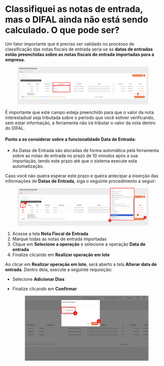 # Classifiquei as notas de entrada, mas o DIFAL ainda não está sendo calculado. O que pode ser?

Um fator importante que é preciso ser validado no processo de classificação das notas fiscais de entrada seria se as **datas de entradas estão preenchidas sobre as notas fiscais de entrada importadas para a empresa.**

<figure><img src="../.gitbook/assets/image (5).png" alt=""><figcaption></figcaption></figure>

É importante que este campo esteja preenchido para que o valor da nota interestadual seja tributada sobre o período que você estiver verificando, sem estar informação, a ferramenta não irá tributar o valor da nota dentro do DIFAL.

#### Ponto a se considerar sobre a funcionalidade Data de Entrada:

* As Datas de Entrada são alocadas de forma automática pela ferramenta sobre as notas de entrada no prazo de 10 minutos após a sua importação, tendo este prazo até que o sistema execute esta automatização.

Caso você não queira esperar este prazo e queira antecipar a inserção das informações de **Datas de Entrada**, siga o seguinte procedimento a seguir:

<figure><img src="../.gitbook/assets/image (1) (1) (1) (1) (1) (1) (1).png" alt=""><figcaption></figcaption></figure>

1. Acesse a tela **Nota Fiscal de Entrada**
2. Marque todas as notas de entrada importadas
3. Clique em **Selecione a operação** e selecione a operação **Data de entrada**
4. Finalize clicando em **Realizar operação em lote**

Ao clicar em **Realizar operação em lote**, será aberto a tela **Alterar data de entrada**. Dentro dela, execute a seguinte requisição:

* Selecione **Adicionar Dias**
*   Finalize clicando em **Confirmar**

    <figure><img src="../.gitbook/assets/image (2) (1) (1) (1) (1).png" alt=""><figcaption></figcaption></figure>
